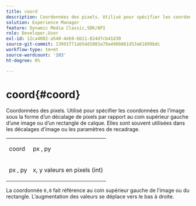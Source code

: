 ```yaml
---
title: coord
description: Coordonnées des pixels. Utilisé pour spécifier les coordonnées de l’image sous la forme d’un décalage de pixels par rapport au coin supérieur gauche d’une image ou d’un rectangle de calque. Elles sont souvent utilisées dans les décalages d’image ou les paramètres de recadrage.
solution: Experience Manager
feature: Dynamic Media Classic,SDK/API
role: Developer,User
exl-id: 12ca4002-a540-4eb9-bb11-824d7cb41d30
source-git-commit: 13991f71ab54d1003a79a496b861d53a61899bdc
workflow-type: tm+mt
source-wordcount: '103'
ht-degree: 0%

---
```


# coord{#coord}

Coordonnées des pixels. Utilisé pour spécifier les coordonnées de l’image sous la forme d’un décalage de pixels par rapport au coin supérieur gauche d’une image ou d’un rectangle de calque. Elles sont souvent utilisées dans les décalages d’image ou les paramètres de recadrage.

<table id="simpletable_A686120953124ACB8803CB9C877252AB"> 
 <tr class="strow"> 
  <td class="stentry"> <p><span class="codeph"> <span class="varname"> coord</span> </span> </p> </td> 
  <td class="stentry"> <p><span class="codeph"> <span class="varname"> px</span> </span>, <span class="codeph"><span class="varname"> py</span></span> </p></td> 
 </tr> 
 <tr class="strow"> 
  <td class="stentry"> <p><span class="codeph"> <span class="varname"> px</span> </span>, <span class="codeph"><span class="varname"> py</span></span> </p></td> 
  <td class="stentry"> <p><span class="varname"> x</span>, <span class="varname"> y</span> valeurs en pixels (int) </p></td> 
 </tr> 
</table>

La coordonnée `0,0` fait référence au coin supérieur gauche de l’image ou du rectangle. L’augmentation des valeurs se déplace vers le bas à droite.
